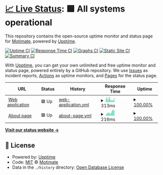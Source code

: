 # [📈 Live Status](https://status.motimateapp.com): <!--live status--> **🟩 All systems operational**

This repository contains the open-source uptime monitor and status page for [Motimate](https://status.motimateapp.com), powered by [Upptime](https://github.com/upptime/upptime).

[![Uptime CI](https://github.com/koj-co/upptime/workflows/Uptime%20CI/badge.svg)](https://github.com/koj-co/upptime/actions?query=workflow%3A%22Uptime+CI%22)
[![Response Time CI](https://github.com/koj-co/upptime/workflows/Response%20Time%20CI/badge.svg)](https://github.com/koj-co/upptime/actions?query=workflow%3A%22Response+Time+CI%22)
[![Graphs CI](https://github.com/koj-co/upptime/workflows/Graphs%20CI/badge.svg)](https://github.com/koj-co/upptime/actions?query=workflow%3A%22Graphs+CI%22)
[![Static Site CI](https://github.com/koj-co/upptime/workflows/Static%20Site%20CI/badge.svg)](https://github.com/koj-co/upptime/actions?query=workflow%3A%22Static+Site+CI%22)
[![Summary CI](https://github.com/koj-co/upptime/workflows/Summary%20CI/badge.svg)](https://github.com/koj-co/upptime/actions?query=workflow%3A%22Summary+CI%22)

With [Upptime](https://upptime.js.org), you can get your own unlimited and free uptime monitor and status page, powered entirely by a GitHub repository. We use [Issues](https://github.com/Motimate/status/issues) as incident reports, [Actions](https://github.com/Motimate/status/actions) as uptime monitors, and [Pages](https://status.motimateapp.com) for the status page.

<!--start: status pages-->
<!-- This summary is generated by Upptime (https://github.com/upptime/upptime) -->
<!-- Do not edit this manually, your changes will be overwritten -->
<!-- prettier-ignore -->
| URL | Status | History | Response Time | Uptime |
| --- | ------ | ------- | ------------- | ------ |
| <img alt="" src="https://favicons.githubusercontent.com/web.motimateapp.com" height="13"> [Web application](https://web.motimateapp.com/) | 🟩 Up | [web-application.yml](https://github.com/Motimate/status/commits/HEAD/history/web-application.yml) | <details><summary><img alt="Response time graph" src="./graphs/web-application/response-time-week.png" height="20"> 313ms</summary><br><a href="https://status.motimateapp.com/history/web-application"><img alt="Response time 296" src="https://img.shields.io/endpoint?url=https%3A%2F%2Fraw.githubusercontent.com%2FMotimate%2Fstatus%2FHEAD%2Fapi%2Fweb-application%2Fresponse-time.json"></a><br><a href="https://status.motimateapp.com/history/web-application"><img alt="24-hour response time 214" src="https://img.shields.io/endpoint?url=https%3A%2F%2Fraw.githubusercontent.com%2FMotimate%2Fstatus%2FHEAD%2Fapi%2Fweb-application%2Fresponse-time-day.json"></a><br><a href="https://status.motimateapp.com/history/web-application"><img alt="7-day response time 313" src="https://img.shields.io/endpoint?url=https%3A%2F%2Fraw.githubusercontent.com%2FMotimate%2Fstatus%2FHEAD%2Fapi%2Fweb-application%2Fresponse-time-week.json"></a><br><a href="https://status.motimateapp.com/history/web-application"><img alt="30-day response time 322" src="https://img.shields.io/endpoint?url=https%3A%2F%2Fraw.githubusercontent.com%2FMotimate%2Fstatus%2FHEAD%2Fapi%2Fweb-application%2Fresponse-time-month.json"></a><br><a href="https://status.motimateapp.com/history/web-application"><img alt="1-year response time 296" src="https://img.shields.io/endpoint?url=https%3A%2F%2Fraw.githubusercontent.com%2FMotimate%2Fstatus%2FHEAD%2Fapi%2Fweb-application%2Fresponse-time-year.json"></a></details> | <details><summary><a href="https://status.motimateapp.com/history/web-application">100.00%</a></summary><a href="https://status.motimateapp.com/history/web-application"><img alt="All-time uptime 99.89%" src="https://img.shields.io/endpoint?url=https%3A%2F%2Fraw.githubusercontent.com%2FMotimate%2Fstatus%2FHEAD%2Fapi%2Fweb-application%2Fuptime.json"></a><br><a href="https://status.motimateapp.com/history/web-application"><img alt="24-hour uptime 100.00%" src="https://img.shields.io/endpoint?url=https%3A%2F%2Fraw.githubusercontent.com%2FMotimate%2Fstatus%2FHEAD%2Fapi%2Fweb-application%2Fuptime-day.json"></a><br><a href="https://status.motimateapp.com/history/web-application"><img alt="7-day uptime 100.00%" src="https://img.shields.io/endpoint?url=https%3A%2F%2Fraw.githubusercontent.com%2FMotimate%2Fstatus%2FHEAD%2Fapi%2Fweb-application%2Fuptime-week.json"></a><br><a href="https://status.motimateapp.com/history/web-application"><img alt="30-day uptime 100.00%" src="https://img.shields.io/endpoint?url=https%3A%2F%2Fraw.githubusercontent.com%2FMotimate%2Fstatus%2FHEAD%2Fapi%2Fweb-application%2Fuptime-month.json"></a><br><a href="https://status.motimateapp.com/history/web-application"><img alt="1-year uptime 99.89%" src="https://img.shields.io/endpoint?url=https%3A%2F%2Fraw.githubusercontent.com%2FMotimate%2Fstatus%2FHEAD%2Fapi%2Fweb-application%2Fuptime-year.json"></a></details>
| <img alt="" src="https://favicons.githubusercontent.com/about.motimateapp.com" height="13"> [About page](https://about.motimateapp.com/) | 🟩 Up | [about-page.yml](https://github.com/Motimate/status/commits/HEAD/history/about-page.yml) | <details><summary><img alt="Response time graph" src="./graphs/about-page/response-time-week.png" height="20"> 216ms</summary><br><a href="https://status.motimateapp.com/history/about-page"><img alt="Response time 251" src="https://img.shields.io/endpoint?url=https%3A%2F%2Fraw.githubusercontent.com%2FMotimate%2Fstatus%2FHEAD%2Fapi%2Fabout-page%2Fresponse-time.json"></a><br><a href="https://status.motimateapp.com/history/about-page"><img alt="24-hour response time 159" src="https://img.shields.io/endpoint?url=https%3A%2F%2Fraw.githubusercontent.com%2FMotimate%2Fstatus%2FHEAD%2Fapi%2Fabout-page%2Fresponse-time-day.json"></a><br><a href="https://status.motimateapp.com/history/about-page"><img alt="7-day response time 216" src="https://img.shields.io/endpoint?url=https%3A%2F%2Fraw.githubusercontent.com%2FMotimate%2Fstatus%2FHEAD%2Fapi%2Fabout-page%2Fresponse-time-week.json"></a><br><a href="https://status.motimateapp.com/history/about-page"><img alt="30-day response time 230" src="https://img.shields.io/endpoint?url=https%3A%2F%2Fraw.githubusercontent.com%2FMotimate%2Fstatus%2FHEAD%2Fapi%2Fabout-page%2Fresponse-time-month.json"></a><br><a href="https://status.motimateapp.com/history/about-page"><img alt="1-year response time 251" src="https://img.shields.io/endpoint?url=https%3A%2F%2Fraw.githubusercontent.com%2FMotimate%2Fstatus%2FHEAD%2Fapi%2Fabout-page%2Fresponse-time-year.json"></a></details> | <details><summary><a href="https://status.motimateapp.com/history/about-page">100.00%</a></summary><a href="https://status.motimateapp.com/history/about-page"><img alt="All-time uptime 100.00%" src="https://img.shields.io/endpoint?url=https%3A%2F%2Fraw.githubusercontent.com%2FMotimate%2Fstatus%2FHEAD%2Fapi%2Fabout-page%2Fuptime.json"></a><br><a href="https://status.motimateapp.com/history/about-page"><img alt="24-hour uptime 100.00%" src="https://img.shields.io/endpoint?url=https%3A%2F%2Fraw.githubusercontent.com%2FMotimate%2Fstatus%2FHEAD%2Fapi%2Fabout-page%2Fuptime-day.json"></a><br><a href="https://status.motimateapp.com/history/about-page"><img alt="7-day uptime 100.00%" src="https://img.shields.io/endpoint?url=https%3A%2F%2Fraw.githubusercontent.com%2FMotimate%2Fstatus%2FHEAD%2Fapi%2Fabout-page%2Fuptime-week.json"></a><br><a href="https://status.motimateapp.com/history/about-page"><img alt="30-day uptime 100.00%" src="https://img.shields.io/endpoint?url=https%3A%2F%2Fraw.githubusercontent.com%2FMotimate%2Fstatus%2FHEAD%2Fapi%2Fabout-page%2Fuptime-month.json"></a><br><a href="https://status.motimateapp.com/history/about-page"><img alt="1-year uptime 100.00%" src="https://img.shields.io/endpoint?url=https%3A%2F%2Fraw.githubusercontent.com%2FMotimate%2Fstatus%2FHEAD%2Fapi%2Fabout-page%2Fuptime-year.json"></a></details>

<!--end: status pages-->

[**Visit our status website →**](https://status.motimateapp.com)

## 📄 License

- Powered by: [Upptime](https://github.com/upptime/upptime)
- Code: [MIT](./LICENSE) © [Motimate](https://status.motimateapp.com)
- Data in the `./history` directory: [Open Database License](https://opendatacommons.org/licenses/odbl/1-0/)
